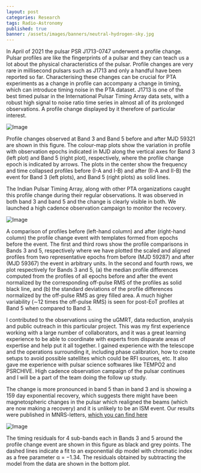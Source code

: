 ```yaml
---
layout: post
categories: Research
tags: Radio-Astronomy 
published: true
banner: /assets/images/banners/neutral-hydrogen-sky.jpg
---
```

In April of 2021 the pulsar PSR J1713-0747 underwent a profile change. Pulsar profiles are like the fingerprints of a pulsar and they can teach us a lot about the physical characteristics of the pulsar. 
Profile changes are very rare in millisecond pulsars such as J1713 and only a handful have been reported so far. 
Characterising these changes can be crucial for PTA experiments as a change in profile can accompany a change in timing, 
which can introduce timing noise in the PTA dataset. J1713 is one of the best timed pulsar in the International Pulsar Timing Array data sets, 
with a robust high signal to noise ratio time series in almost all of its prolonged observations. A profile change displayed by it therefore of particular interest. 

![Image](/site/assets/images/profilechange.png "Image")
<figcaption>Profile changes observed at Band 3 and Band 5 before and after MJD 59321 are shown in this figure. The colour-map plots show the variation in
profile with observation epochs indicated in MJD along the vertical axes for Band 3 (left plot) and Band 5 (right plot), respectively, where the profile change
epoch is indicated by arrows. The plots in the center show the frequency and time collapsed profiles before (I-A and I-B) and after (II-A and II-B) the event for
Band 3 (left plots), and Band 5 (right plots) as solid lines.</figcaption>



The Indian Pulsar Timing Array, along with other PTA organizations caught this profile change during their regular observations. It was observed in both band 3 and band 5 and the change is clearly visible in both.
 We launched a high cadence observation campaign to monitor the recovery. 
 
 
 
 ![Image](/site/assets/images/profilechangecomparison.png "Image")
<figcaption>A comparison of profiles before (left-hand column) and after (right-hand column) the profile change event with templates formed from epochs before
the event. The first and third rows show the profile comparisons in Bands 3 and 5, respectively where we have plotted the scaled and aligned profiles from two
representative epochs from before (MJD 59287) and after (MJD 59367) the event in arbitrary units. In the second and fourth rows, we plot respectively for
Bands 3 and 5, (a) the median profile differences computed from the profiles of all epochs before and after the event normalized by the corresponding off-pulse
RMS of the profiles as solid black line, and (b) the standard deviations of the profile differences normalized by the off-pulse RMS as grey filled area. A much
higher variability (∼12 times the off-pulse RMS) is seen for post-EoT profiles at Band 5 when compared to Band 3.</figcaption>


 I contributed to the observations using the uGMRT, data reduction, analysis and public outreach in this particular project. 
 This was my first experience working with a large number of collaborators, and it was a great learning experience to be able to coordinate with experts from disparate areas of expertise and help put it all together. 
 I gained experience with the telescope and the operations surrounding it, including phase calibration, how to create setups to avoid possible satellites which could be RFI sources, etc. It also gave me experience with pulsar science softwares like TEMPO2 and PSRCHIVE.  High cadence observation campaign of the pulsar continues and I will be a part of the team doing the follow up study. 
 
The change is more pronounced in band 5 than in band 3 and is showing a 159 day exponential recovery, which suggests there might have been magnetospheric changes in the pulsar which realigned the beams
 (which are now making a recovery) and it is unlikely to be an ISM event. Our results were published in MNRS-letters, <a href="https://academic.oup.com/mnrasl/article/507/1/L57/6356572">which you can find here</a>

![Image](/site/assets/images/timingresiduals.png "Image")
<figcaption>The timing residuals for 4 sub-bands each in Bands 3 and 5 around
the profile change event are shown in this figure as black and grey points.
The dashed lines indicate a fit to an exponential dip model with chromatic
index as a free parameter α = −1.34. The residuals obtained by subtracting
the model from the data are shown in the bottom plot.</figcaption>

